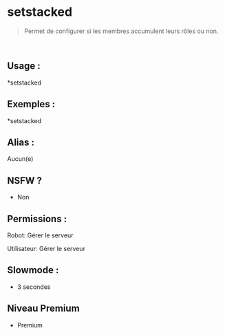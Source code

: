 # setstacked

> Permet de configurer si les membres accumulent leurs rôles ou non.

<br>

## Usage :

*setstacked

## Exemples :

*setstacked

## Alias :

Aucun(e)

## NSFW ?

- Non

## Permissions :

Robot: Gérer le serveur
<br>

Utilisateur: Gérer le serveur

## Slowmode :

- 3 secondes

## Niveau Premium

- Premium